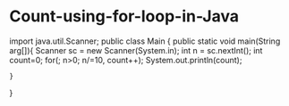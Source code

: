 # Count-using-for-loop-in-Java
import java.util.Scanner;
public class Main
{
    public static void main(String arg[]){
        Scanner sc = new Scanner(System.in);
        int n = sc.nextInt();
        int count=0;
        for(; n>0; n/=10, count++);
        System.out.println(count);
        
    }
}
